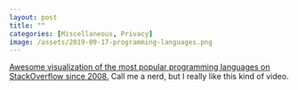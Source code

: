 ```yaml
---
layout: post
title: ""
categories: [Miscellaneous, Privacy]
image: /assets/2019-09-17-programming-languages.png
---
```

[Awesome visualization of the most popular programming languages on StackOverflow since 2008.](https://www.reddit.com/r/programming/comments/d2qrx6/this_video_shows_the_most_popular_programming/) Call me a nerd, but I really like this kind of video.
